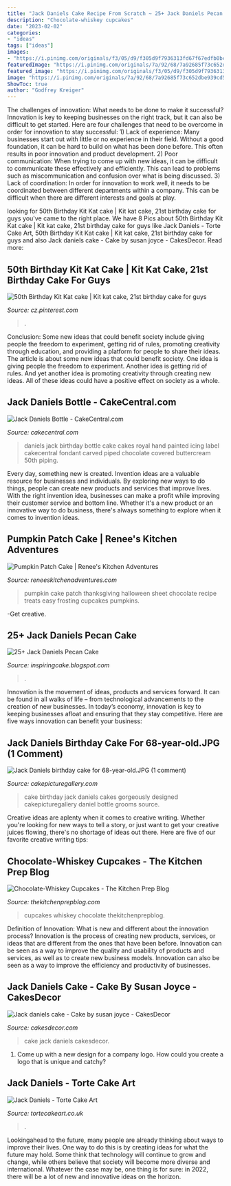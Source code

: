 ```yaml
---
title: "Jack Daniels Cake Recipe From Scratch ~ 25+ Jack Daniels Pecan Cake"
description: "Chocolate-whiskey cupcakes"
date: "2023-02-02"
categories:
- "ideas"
tags: ["ideas"]
images:
- "https://i.pinimg.com/originals/f3/05/d9/f305d9f7936313fd67f67edfb0bc5bf4.jpg?-jack-daniels-cake-40th-birthday-jack-daniels-cake-cake-desserts"
featuredImage: "https://i.pinimg.com/originals/7a/92/68/7a92685f73c652dbe939cd5b9d1d06ba.jpg"
featured_image: "https://i.pinimg.com/originals/f3/05/d9/f305d9f7936313fd67f67edfb0bc5bf4.jpg?-jack-daniels-cake-40th-birthday-jack-daniels-cake-cake-desserts"
image: "https://i.pinimg.com/originals/7a/92/68/7a92685f73c652dbe939cd5b9d1d06ba.jpg"
ShowToc: true
author: "Godfrey Kreiger"
---
```



The challenges of innovation: What needs to be done to make it successful?
Innovation is key to keeping businesses on the right track, but it can also be difficult to get started. Here are four challenges that need to be overcome in order for innovation to stay successful: 1) Lack of experience: Many businesses start out with little or no experience in their field. Without a good foundation, it can be hard to build on what has been done before. This often results in poor innovation and product development. 2) Poor communication: When trying to come up with new ideas, it can be difficult to communicate these effectively and efficiently. This can lead to problems such as miscommunication and confusion over what is being discussed. 3) Lack of coordination: In order for innovation to work well, it needs to be coordinated between different departments within a company. This can be difficult when there are different interests and goals at play.

	

		
looking for 50th Birthday Kit Kat cake | Kit kat cake, 21st birthday cake for guys you've came to the right place. We have 8 Pics about 50th Birthday Kit Kat cake | Kit kat cake, 21st birthday cake for guys like Jack Daniels - Torte Cake Art, 50th Birthday Kit Kat cake | Kit kat cake, 21st birthday cake for guys and also Jack daniels cake - Cake by susan joyce - CakesDecor. Read more:
		
    
## 50th Birthday Kit Kat Cake | Kit Kat Cake, 21st Birthday Cake For Guys

<img loading=lazy src="https://i.pinimg.com/originals/7a/92/68/7a92685f73c652dbe939cd5b9d1d06ba.jpg" onerror="this.onerror=null;this.src='https://tse1.mm.bing.net/th?id=OIP.btJsj3nq2jYuYb_YfHJnIwHaNK&amp;pid=15.1';" alt="50th Birthday Kit Kat cake | Kit kat cake, 21st birthday cake for guys">

_Source: cz.pinterest.com_

>. 

	

Conclusion: Some new ideas that could benefit society include giving people the freedom to experiment, getting rid of rules, promoting creativity through education, and providing a platform for people to share their ideas.
The article is about some new ideas that could benefit society. One idea is giving people the freedom to experiment. Another idea is getting rid of rules. And yet another idea is promoting creativity through creating new ideas. All of these ideas could have a positive effect on society as a whole.

    
## Jack Daniels Bottle - CakeCentral.com

<img loading=lazy src="https://cdn001.cakecentral.com/gallery/2015/03/900_8562872kAh_jack-daniels-bottle.jpg" onerror="this.onerror=null;this.src='https://tse1.mm.bing.net/th?id=OIP.k6JWuX-rFg2EWaf7BLcKcQHaJ2&amp;pid=15.1';" alt="Jack Daniels Bottle - CakeCentral.com">

_Source: cakecentral.com_

>daniels jack birthday bottle cake cakes royal hand painted icing label cakecentral fondant carved piped chocolate covered buttercream 50th piping. 

	

Every day, something new is created. Invention ideas are a valuable resource for businesses and individuals. By exploring new ways to do things, people can create new products and services that improve lives. With the right invention idea, businesses can make a profit while improving their customer service and bottom line. Whether it's a new product or an innovative way to do business, there's always something to explore when it comes to invention ideas.

    
## Pumpkin Patch Cake | Renee&#039;s Kitchen Adventures

<img loading=lazy src="https://3.bp.blogspot.com/-bmPvGaYDIZc/WA9b6FiIlJI/AAAAAAAANTI/DfphDo9LssYSNQIuNi1n0JOv6Up-jnSKgCLcB/s1600/Pumpkin%2BPatch%2B%2BCake%2B1%2Bwm.jpg" onerror="this.onerror=null;this.src='https://tse1.mm.bing.net/th?id=OIP.FNjbJkcJUr92ae3aby0C8AHaLH&amp;pid=15.1';" alt="Pumpkin Patch Cake | Renee&#039;s Kitchen Adventures">

_Source: reneeskitchenadventures.com_

>pumpkin cake patch thanksgiving halloween sheet chocolate recipe treats easy frosting cupcakes pumpkins. 

	

-Get creative.

    
## 25+ Jack Daniels Pecan Cake

<img loading=lazy src="https://i.pinimg.com/originals/f3/05/d9/f305d9f7936313fd67f67edfb0bc5bf4.jpg?-jack-daniels-cake-40th-birthday-jack-daniels-cake-cake-desserts" onerror="this.onerror=null;this.src='https://tse2.mm.bing.net/th?id=OIP.BcAsmmO3rnqX83K48CcW8AHaJ4&amp;pid=15.1';" alt="25+ Jack Daniels Pecan Cake">

_Source: inspiringcake.blogspot.com_

>. 

	

Innovation is the movement of ideas, products and services forward. It can be found in all walks of life – from technological advancements to the creation of new businesses. In today’s economy, innovation is key to keeping businesses afloat and ensuring that they stay competitive. Here are five ways innovation can benefit your business: 

    
## Jack Daniels Birthday Cake For 68-year-old.JPG (1 Comment)

<img loading=lazy src="http://cakepicturegallery.com/d/60653-1/Jack+Daniels+birthday+cake+for+68-year-old.JPG" onerror="this.onerror=null;this.src='https://tse3.mm.bing.net/th?id=OIP._f7N3JRsCLaZz0CRtSOuCgHaF6&amp;pid=15.1';" alt="Jack Daniels birthday cake for 68-year-old.JPG (1 comment)">

_Source: cakepicturegallery.com_

>cake birthday jack daniels cakes gorgeously designed cakepicturegallery daniel bottle grooms source. 

	

Creative ideas are aplenty when it comes to creative writing. Whether you're looking for new ways to tell a story, or just want to get your creative juices flowing, there's no shortage of ideas out there. Here are five of our favorite creative writing tips: 

    
## Chocolate-Whiskey Cupcakes - The Kitchen Prep Blog

<img loading=lazy src="http://thekitchenprepblog.com/wp-content/uploads/2012/08/IMG_4238-1.jpg" onerror="this.onerror=null;this.src='https://tse4.mm.bing.net/th?id=OIP.GGScsQR_GqKcb5vmZ2FvfAHaKr&amp;pid=15.1';" alt="Chocolate-Whiskey Cupcakes - The Kitchen Prep Blog">

_Source: thekitchenprepblog.com_

>cupcakes whiskey chocolate thekitchenprepblog. 

	

Definition of Innovation: What is new and different about the innovation process?
Innovation is the process of creating new products, services, or ideas that are different from the ones that have been before. Innovation can be seen as a way to improve the quality and usability of products and services, as well as to create new business models. Innovation can also be seen as a way to improve the efficiency and productivity of businesses.

    
## Jack Daniels Cake - Cake By Susan Joyce - CakesDecor

<img loading=lazy src="https://pic.cakesdecor.com/m/byegac9bzwzx46bzwrgt.jpg" onerror="this.onerror=null;this.src='https://tse3.mm.bing.net/th?id=OIP.CXw_g5Uqex65S-RKneZ0tQHaIk&amp;pid=15.1';" alt="Jack daniels cake - Cake by susan joyce - CakesDecor">

_Source: cakesdecor.com_

>cake jack daniels cakesdecor. 

	

1. Come up with a new design for a company logo. How could you create a logo that is unique and catchy?

    
## Jack Daniels - Torte Cake Art

<img loading=lazy src="https://tortecakeart.co.uk/wp-content/uploads/2019/11/83f40b64-44c1-45e7-84e6-e68e92753163.jpg" onerror="this.onerror=null;this.src='https://tse4.mm.bing.net/th?id=OIP.MCyVHf52KvKDGz6-j3QTCAHaJ4&amp;pid=15.1';" alt="Jack Daniels - Torte Cake Art">

_Source: tortecakeart.co.uk_

>. 

	

Lookingahead to the future, many people are already thinking about ways to improve their lives. One way to do this is by creating ideas for what the future may hold. Some think that technology will continue to grow and change, while others believe that society will become more diverse and international. Whatever the case may be, one thing is for sure: in 2022, there will be a lot of new and innovative ideas on the horizon.

